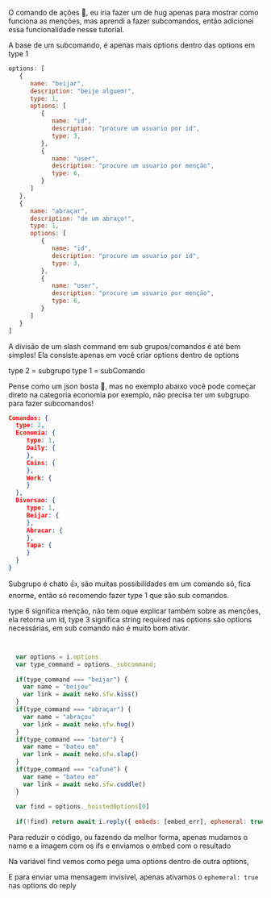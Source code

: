 O comando de ações 🐔, eu iria fazer um de hug apenas para mostrar como funciona as menções, mas aprendi a fazer subcomandos, então adicionei essa funcionalidade nesse tutorial.

A base de um subcomando, é apenas mais options dentro das options em type 1

```js
options: [
   {
      name: "beijar", 
      description: "beije alguem!",
      type: 1,
      options: [
         {
            name: "id", 
            description: "procure um usuario por id",
            type: 3,
         },
         {
            name: "user", 
            description: "procure um usuario por menção",
            type: 6,
         }
      ]
   },
   {
      name: "abraçar", 
      description: "de um abraço!",
      type: 1,
      options: [
         {
            name: "id", 
            description: "procure um usuario por id",
            type: 3,
         },
         {
            name: "user", 
            description: "procure um usuario por menção",
            type: 6,
         }
      ]
   }
]
```

A divisão de um slash command em sub grupos/comandos é até bem simples!
Ela consiste apenas em você criar options dentro de options

type 2 = subgrupo
type 1 = subComando

Pense como um json bosta 🤡, mas no exemplo abaixo você pode começar direto na categoria economia por exemplo, não precisa ter um subgrupo para fazer subcomandos!

```json 
Comandos: {
  type: 2,
  Economia: {
     type: 1,
     Daily: { 
     },
     Coins: {
     },
     Work: {
     }
  },
  Diversao: {
     type: 1,
     Beijar: {
     },
     Abracar: {
     },
     Tapa: {
     }
  }
}
```


Subgrupo é chato 👍, são muitas possibilidades em um comando só, fica enorme, então só recomendo fazer type 1 que são sub comandos.


type 6 significa menção, não tem oque explicar também sobre as menções, ela retorna um id, 
type 3 significa string
required nas options são options necessárias, em sub comando não é muito bom ativar.

```js


  var options = i.options
  var type_command = options._subcommand; 
     
  if(type_command === "beijar") {
    var name = "beijou"
    var link = await neko.sfw.kiss()
  }
  if(type_command === "abraçar") {
    var name = "abraçou"
    var link = await neko.sfw.hug()
  }
  if(type_command === "bater") {
    var name = "bateu em"
    var link = await neko.sfw.slap()
  }
  if(type_command === "cafuné") {
    var name = "bateu em"
    var link = await neko.sfw.cuddle()
  }
  
  var find = options._hoistedOptions[0]
  
  if(!find) return await i.reply({ embeds: [embed_err], ephemeral: true });

```
Para reduzir o código, ou fazendo da melhor forma, apenas mudamos o name e a imagem com os ifs e enviamos o embed com o resultado

Na variável find vemos como pega uma options dentro de outra options, 

E para enviar uma mensagem invisível, apenas ativamos o `ephemeral: true` nas options do reply 

